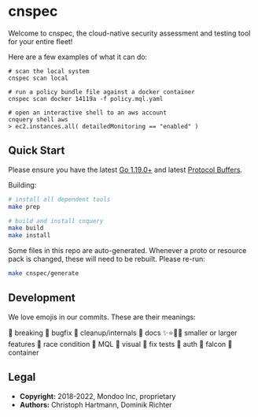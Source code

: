 # cnspec

Welcome to cnspec, the cloud-native security assessment and testing tool for your entire fleet!

Here are a few examples of what it can do:

```
# scan the local system
cnspec scan local

# run a policy bundle file against a docker container
cnspec scan docker 14119a -f policy.mql.yaml

# open an interactive shell to an aws account
cnquery shell aws
> ec2.instances.all( detailedMonitoring == "enabled" )
```


## Quick Start

Please ensure you have the latest [Go 1.19.0+](https://golang.org/dl/) and latest [Protocol Buffers](https://github.com/protocolbuffers/protobuf/releases).  

Building:

```bash
# install all dependent tools
make prep 

# build and install cnquery
make build
make install
```

Some files in this repo are auto-generated. Whenever a proto or resource pack is changed, these will need to be rebuilt. Please re-run:

```bash
make cnspec/generate
```

## Development

We love emojis in our commits. These are their meanings:

🛑 breaking 🐛 bugfix 🧹 cleanup/internals 📄 docs
✨⭐🌟🎉 smaller or larger features 🐎 race condition
🌙 MQL 🌈 visual 🍏 fix tests 🎫 auth 🦅 falcon 🐳 container


## Legal

- **Copyright:** 2018-2022, Mondoo Inc, proprietary
- **Authors:** Christoph Hartmann, Dominik Richter

